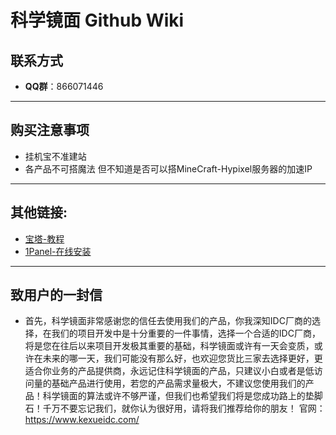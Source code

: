 # 科学镜面 Github Wiki

## 联系方式
- **QQ群**：866071446
---
## 购买注意事项
- 挂机宝不准建站
- 各产品不可搭魔法 但不知道是否可以搭MineCraft-Hypixel服务器的加速IP
---
## 其他链接: 
- [宝塔-教程](https://kexueidc.github.io/%E5%AE%9D%E5%A1%94%E5%AE%89%E8%A3%85)
- [1Panel-在线安装](https://1panel.cn/docs/installation/online_installation/)
---
## 致用户的一封信
- 首先，科学镜面非常感谢您的信任去使用我们的产品，你我深知IDC厂商的选择，在我们的项目开发中是十分重要的一件事情，选择一个合适的IDC厂商，将是您在往后以来项目开发极其重要的基础，科学镜面或许有一天会变质，或许在未来的哪一天，我们可能没有那么好，也欢迎您货比三家去选择更好，更适合你业务的产品提供商，永远记住科学镜面的产品，只建议小白或者是低访问量的基础产品进行使用，若您的产品需求量极大，不建议您使用我们的产品！科学镜面的算法或许不够严谨，但我们也希望我们将是您成功路上的垫脚石！千万不要忘记我们，就你认为很好用，请将我们推荐给你的朋友！
官网：https://www.kexueidc.com/

